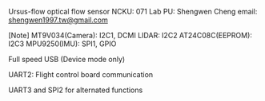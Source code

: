 Ursus-flow optical flow sensor
NCKU: 071 Lab
PU: Shengwen Cheng
email: shengwen1997.tw@gmail.com

[Note]
MT9V034(Camera): I2C1, DCMI
LIDAR: I2C2
AT24C08C(EEPROM): I2C3
MPU9250(IMU): SPI1, GPIO

Full speed USB (Device mode only)

UART2: Flight control board communication

UART3 and SPI2 for alternated functions
